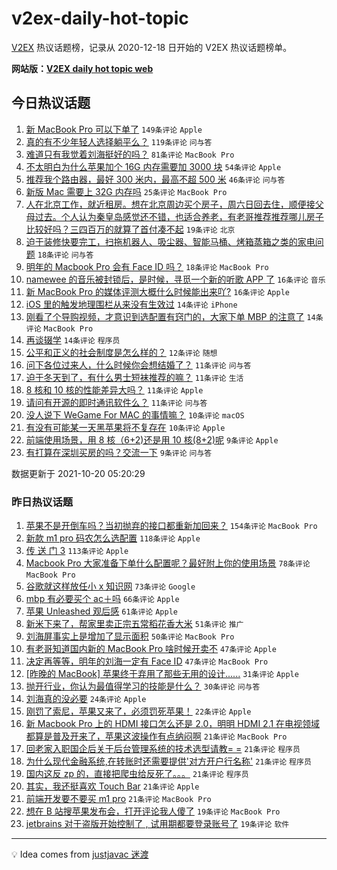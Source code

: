 # v2ex-daily-hot-topic

[V2EX](https://www.v2ex.com/) 热议话题榜，记录从 2020-12-18 日开始的 V2EX 热议话题榜单。

**网站版：[V2EX daily hot topic web](https://boojack.github.io/v2ex-daily-hot-topic-web/)**

## 今日热议话题

<!-- TODAY BEGIN -->

1. [新 MacBook Pro 可以下单了](https://www.v2ex.com/t/809064) `149条评论` `Apple`
1. [真的有不少年轻人选择躺平么？](https://www.v2ex.com/t/809069) `119条评论` `问与答`
1. [难道只有我觉着刘海挺好的吗？](https://www.v2ex.com/t/809060) `81条评论` `MacBook Pro`
1. [不太明白为什么苹果加个 16G 内存需要加 3000 块](https://www.v2ex.com/t/809174) `54条评论` `Apple`
1. [推荐我个路由器，最好 300 米内，最高不超 500 米](https://www.v2ex.com/t/809057) `46条评论` `问与答`
1. [新版 Mac 需要上 32G 内存吗](https://www.v2ex.com/t/809122) `25条评论` `MacBook Pro`
1. [人在北京工作，就近租房。想在北京周边买个房子，周六日回去住，顺便接父母过去。个人认为秦皇岛感觉还不错，也适合养老，有老哥推荐推荐哪儿房子比较好吗？三四百万的就算了首付凑不起](https://www.v2ex.com/t/809160) `19条评论` `北京`
1. [迫于装修快要完工，扫拖机器人、吸尘器、智能马桶、烤箱蒸箱之类的家电问题](https://www.v2ex.com/t/809155) `18条评论` `问与答`
1. [明年的 Macbook Pro 会有 Face ID 吗？](https://www.v2ex.com/t/809118) `18条评论` `MacBook Pro`
1. [namewee 的音乐被封锁后，是时候，寻觅一个新的听歌 APP 了](https://www.v2ex.com/t/809130) `16条评论` `音乐`
1. [新 MacBook Pro 的媒体评测大概什么时候能出来吖?](https://www.v2ex.com/t/809056) `16条评论` `Apple`
1. [iOS 里的触发地理围栏从来没有生效过](https://www.v2ex.com/t/809135) `14条评论` `iPhone`
1. [刚看了个导购视频，才意识到选配置有窍门的，大家下单 MBP 的注意了](https://www.v2ex.com/t/809101) `14条评论` `MacBook Pro`
1. [再谈辍学](https://www.v2ex.com/t/809074) `14条评论` `程序员`
1. [公平和正义的社会制度是怎么样的？](https://www.v2ex.com/t/809109) `12条评论` `随想`
1. [问下各位过来人，什么时候你会想结婚了？](https://www.v2ex.com/t/809142) `11条评论` `问与答`
1. [迫于冬天到了，有什么男士短袜推荐的嘛？](https://www.v2ex.com/t/809119) `11条评论` `生活`
1. [8 核和 10 核的性能差异大吗？](https://www.v2ex.com/t/809088) `11条评论` `Apple`
1. [请问有开源的即时通讯软件么？](https://www.v2ex.com/t/809059) `11条评论` `问与答`
1. [没人说下 WeGame For MAC 的事情嘛？](https://www.v2ex.com/t/809162) `10条评论` `macOS`
1. [有没有可能某一天黑苹果将不复存在](https://www.v2ex.com/t/809105) `10条评论` `Apple`
1. [前端使用场景，用 8 核（6+2)还是用 10 核(8+2)呢](https://www.v2ex.com/t/809151) `9条评论` `Apple`
1. [有打算在深圳买房的吗？交流一下](https://www.v2ex.com/t/809079) `9条评论` `问与答`

数据更新于 2021-10-20 05:20:29

<!-- TODAY END -->

### 昨日热议话题

<!-- YESTERDAY BEGIN -->

1. [苹果不是开倒车吗？当初抛弃的接口都重新加回来？](https://www.v2ex.com/t/808718) `154条评论` `MacBook Pro`
1. [新款 m1 pro 码农怎么选配置](https://www.v2ex.com/t/808752) `118条评论` `Apple`
1. [传 送 门 3](https://www.v2ex.com/t/808904) `113条评论` `Apple`
1. [Macbook Pro 大家准备下单什么配置呢？最好附上你的使用场景](https://www.v2ex.com/t/808777) `78条评论` `MacBook Pro`
1. [谷歌就这样放任小 x 知识网](https://www.v2ex.com/t/808755) `73条评论` `Google`
1. [mbp 有必要买个 ac＋吗](https://www.v2ex.com/t/808714) `66条评论` `Apple`
1. [苹果 Unleashed 观后感](https://www.v2ex.com/t/808810) `61条评论` `Apple`
1. [新米下来了，帮家里卖正宗五常稻花香大米](https://www.v2ex.com/t/808759) `51条评论` `推广`
1. [刘海屏事实上是增加了显示面积](https://www.v2ex.com/t/808911) `50条评论` `MacBook Pro`
1. [有老哥知道国内新的 MacBook Pro 啥时候开卖不](https://www.v2ex.com/t/808731) `47条评论` `Apple`
1. [决定再等等，明年的刘海一定有 Face ID](https://www.v2ex.com/t/808737) `47条评论` `MacBook Pro`
1. [[昨晚的 MacBook] 苹果终于弃用了那些无用的设计......](https://www.v2ex.com/t/808815) `31条评论` `Apple`
1. [抛开行业，你认为最值得学习的技能是什么？](https://www.v2ex.com/t/809005) `30条评论` `问与答`
1. [刘海真的没必要](https://www.v2ex.com/t/809023) `24条评论` `Apple`
1. [刚罚了索尼，苹果又来了，必须罚死苹果！](https://www.v2ex.com/t/808811) `22条评论` `Apple`
1. [新 Macbook Pro 上的 HDMI 接口怎么还是 2.0，明明 HDMI 2.1 在电视领域都算是普及开来了，苹果这波操作有点纳闷啊](https://www.v2ex.com/t/809033) `21条评论` `MacBook Pro`
1. [回老家入职国企后关于后台管理系统的技术选型请教= =](https://www.v2ex.com/t/809022) `21条评论` `程序员`
1. [为什么现代金融系统,在转账时还需要提供'对方开户行名称'](https://www.v2ex.com/t/808944) `21条评论` `程序员`
1. [国内这反 zp 的，直接把爬虫给反死了。。。](https://www.v2ex.com/t/808953) `21条评论` `程序员`
1. [其实，我还挺喜欢 Touch Bar](https://www.v2ex.com/t/808857) `21条评论` `Apple`
1. [前端开发要不要买 m1 pro](https://www.v2ex.com/t/808758) `21条评论` `MacBook Pro`
1. [想在 B 站搜苹果发布会，打开评论我人傻了](https://www.v2ex.com/t/808981) `19条评论` `MacBook Pro`
1. [jetbrains 对于盗版开始控制了 , 试用期都要登录账号了](https://www.v2ex.com/t/808856) `19条评论` `软件`

<!-- YESTERDAY END -->

---

💡 Idea comes from [justjavac 迷渡](https://github.com/justjavac/)
